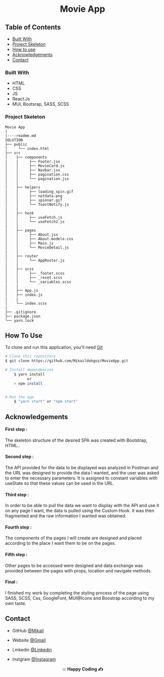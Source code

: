 

<h1 align="center">Movie App</h1>


<!-- TABLE OF CONTENTS -->

## Table of Contents

- [Built With](#built-with)
- [Project Skeleton](#project-skeleton)
- [How to use](#how-to-use)
- [Acknowledgements](#acknowledgements)
- [Contact](#contact)


### Built With


- HTML
- CSS
- JS
- React.Js
- MUI, Bootsrap, SASS, SCSS

### Project Skeleton

```
Movie App
|
|----readme.md         
SOLUTION
├── public
│     └── index.html
├── src
│    ├── components
|    |     ├── Footer.jsx
│    │     ├── MovieCard.js
│    │     ├── Navbar.jsx
│    │     ├── pagination.css
│    │     └── pagination.jsx
│    │     
│    ├── helpers
|    |     ├── loading_spin.gif
│    │     ├── notdata.png
│    │     ├── spinner.gif
│    │     └── ToastNotify.js
|    |
│    ├── hook
│    │     ├── useFetch.js
│    │     └── useFetch2.js
|    |
│    ├── pages
│    │     ├── About.jsx
│    │     ├── About.modele.css
│    │     ├── Main.js
│    │     └── MovieDetail.js
|    |
│    ├── router
│    │     └── AppRouter.js
|    |
│    ├── scss
│    │     ├── _footer.scss
│    │     ├── _reset.scss
│    │     └── _variables.scss
|    |
│    ├── App.js
│    ├── index.js
|    |
│    └── index.scss
|       
├── .gitignore
├── package.json
└── yarn.lock
```

## How To Use


To clone and run this application, you'll need [Git](https://git-scm.com) 
```bash
# Clone this repository
$ git clone https://github.com/Mikaildokgoz/MovieApp.git

# Install dependencies
    $ yarn install 
          or 
    > npm install
   

# Run the app
    $ "yarn start" or "npm start"
```

## Acknowledgements
<h4>First step :</h4>
The skeleton structure of the desired SPA was created with Bootstrap, HTML..
<h4>Second step : </h4>
The API provided for the data to be displayed was analyzed in Postman and the URL was designed to provide the data I wanted, and the user was asked to enter the necessary parameters. It is assigned to constant variables with useState so that these values ​​can be used in the URL.
<h4>Third step : </h4>
In order to be able to pull the data we want to display with the API and use it on any page I want, the data is pulled using the Custom Hook. It was then fragmented and the raw information I wanted was obtained.
<h4>Fourth step :</h4>
The components of the pages I will create are designed and placed according to the place I want them to be on the pages.
<h4>Fifth step :</h4>   
Other pages to be accessed were designed and data exchange was provided between the pages with props, location and navigate methods.
<h4>Final :</h4> 
I finished my work by completing the styling process of the page using SASS, SCSS, Css, GoogleFont, MUI@Icons and Boostrap according to my own taste.

## Contact

- GitHub [@Mikail](https://github.com/Mikaildokgoz)
- Website [@Gmail](mikaildokgoz@gmail.com)

- Linkedin [@Linkedin](https://www.linkedin.com/in/mikail-dokg%C3%B6z/)
- Instgram [@İnstagram](https://www.instagram.com/)





**<p align="center">&#9786; Happy Coding &#9997;</p>**
